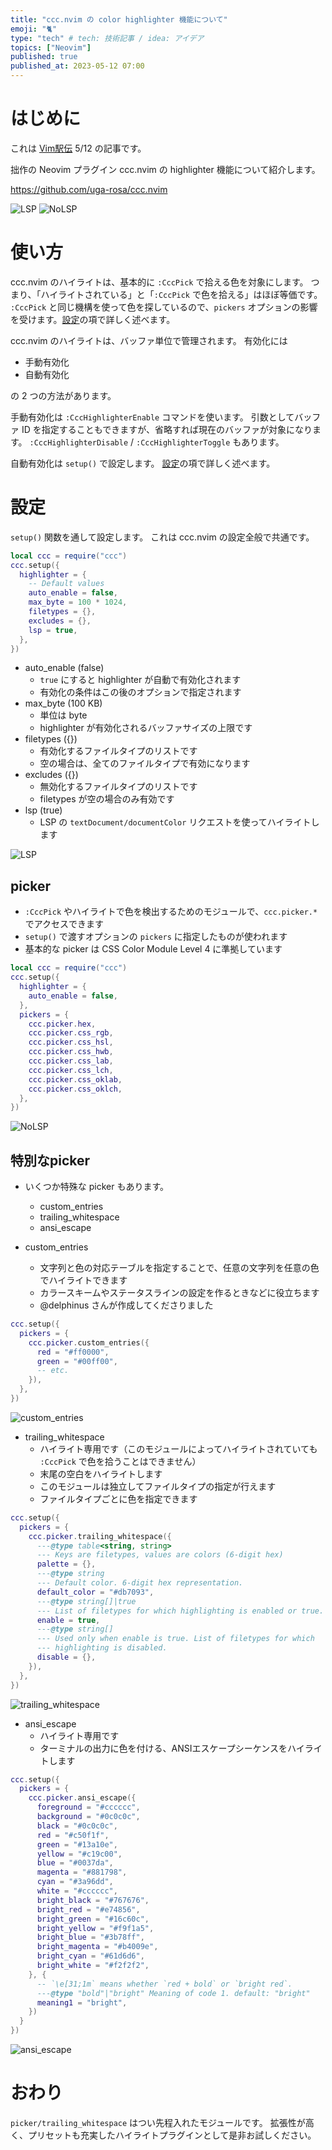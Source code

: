 ```yaml
---
title: "ccc.nvim の color highlighter 機能について"
emoji: "🐈"
type: "tech" # tech: 技術記事 / idea: アイデア
topics: ["Neovim"]
published: true
published_at: 2023-05-12 07:00
---
```


# はじめに

これは [Vim駅伝](https://vim-jp.org/ekiden/) 5/12 の記事です。

拙作の Neovim プラグイン ccc.nvim の highlighter 機能について紹介します。

https://github.com/uga-rosa/ccc.nvim

![LSP](https://user-images.githubusercontent.com/430272/192379267-7b069281-021a-4ee5-bc65-58def20f9c0d.png)
![NoLSP](https://user-images.githubusercontent.com/82267684/196505445-fac76002-7344-47f7-84cb-710c3ecbb717.png)

# 使い方

ccc.nvim のハイライトは、基本的に `:CccPick` で拾える色を対象にします。
つまり、「ハイライトされている」と「`:CccPick` で色を拾える」はほぼ等価です。
`:CccPick` と同じ機構を使って色を探しているので、`pickers` オプションの影響を受けます。[設定](#picker)の項で詳しく述べます。

ccc.nvim のハイライトは、バッファ単位で管理されます。
有効化には

- 手動有効化
- 自動有効化

の 2 つの方法があります。

手動有効化は `:CccHighlighterEnable` コマンドを使います。
引数としてバッファ ID を指定することもできますが、省略すれば現在のバッファが対象になります。
`:CccHighlighterDisable` / `:CccHighlighterToggle` もあります。

自動有効化は `setup()` で設定します。
[設定](#設定)の項で詳しく述べます。

# 設定

`setup()` 関数を通して設定します。
これは ccc.nvim の設定全般で共通です。

```lua
local ccc = require("ccc")
ccc.setup({
  highlighter = {
    -- Default values
    auto_enable = false,
    max_byte = 100 * 1024,
    filetypes = {},
    excludes = {},
    lsp = true,
  },
})
```

- auto_enable (false)
  - `true` にすると highlighter が自動で有効化されます
  - 有効化の条件はこの後のオプションで指定されます
- max_byte (100 KB)
  - 単位は byte
  - highlighter が有効化されるバッファサイズの上限です
- filetypes ({})
  - 有効化するファイルタイプのリストです
  - 空の場合は、全てのファイルタイプで有効になります
- excludes ({})
  - 無効化するファイルタイプのリストです
  - filetypes が空の場合のみ有効です
- lsp (true)
  - LSP の `textDocument/documentColor` リクエストを使ってハイライトします

![LSP](https://user-images.githubusercontent.com/430272/192379267-7b069281-021a-4ee5-bc65-58def20f9c0d.png)

## picker

- `:CccPick` やハイライトで色を検出するためのモジュールで、`ccc.picker.*` でアクセスできます
- `setup()` で渡すオプションの `pickers` に指定したものが使われます
- 基本的な picker は CSS Color Module Level 4 に準拠しています

```lua
local ccc = require("ccc")
ccc.setup({
  highlighter = {
    auto_enable = false,
  },
  pickers = {
    ccc.picker.hex,
    ccc.picker.css_rgb,
    ccc.picker.css_hsl,
    ccc.picker.css_hwb,
    ccc.picker.css_lab,
    ccc.picker.css_lch,
    ccc.picker.css_oklab,
    ccc.picker.css_oklch,
  },
})
```

![NoLSP](https://user-images.githubusercontent.com/82267684/196505445-fac76002-7344-47f7-84cb-710c3ecbb717.png)

## 特別なpicker

- いくつか特殊な picker もあります。
  - custom_entries
  - trailing_whitespace
  - ansi_escape

- custom_entries
  - 文字列と色の対応テーブルを指定することで、任意の文字列を任意の色でハイライトできます
  - カラースキームやステータスラインの設定を作るときなどに役立ちます
  - @delphinus さんが作成してくださりました

```lua
ccc.setup({
  pickers = {
    ccc.picker.custom_entries({
      red = "#ff0000",
      green = "#00ff00",
      -- etc.
    }),
  },
})
```

![custom_entries](https://user-images.githubusercontent.com/1239245/221404713-d7acabbd-8587-4869-8c5c-06a933e6faab.png)

- trailing_whitespace
  - ハイライト専用です（このモジュールによってハイライトされていても `:CccPick` で色を拾うことはできません）
  - 末尾の空白をハイライトします
  - このモジュールは独立してファイルタイプの指定が行えます
  - ファイルタイプごとに色を指定できます

```lua
ccc.setup({
  pickers = {
    ccc.picker.trailing_whitespace({
      ---@type table<string, string>
      --- Keys are filetypes, values are colors (6-digit hex)
      palette = {},
      ---@type string
      --- Default color. 6-digit hex representation.
      default_color = "#db7093",
      ---@type string[]|true
      --- List of filetypes for which highlighting is enabled or true.
      enable = true,
      ---@type string[]
      --- Used only when enable is true. List of filetypes for which
      --- highlighting is disabled.
      disable = {},
    }),
  },
})
```

![trailing_whitespace](https://storage.googleapis.com/zenn-user-upload/65115f602ce9-20230512.png)

- ansi_escape
  - ハイライト専用です
  - ターミナルの出力に色を付ける、ANSIエスケープシーケンスをハイライトします

```lua
ccc.setup({
  pickers = {
    ccc.picker.ansi_escape({
      foreground = "#cccccc",
      background = "#0c0c0c",
      black = "#0c0c0c",
      red = "#c50f1f",
      green = "#13a10e",
      yellow = "#c19c00",
      blue = "#0037da",
      magenta = "#881798",
      cyan = "#3a96dd",
      white = "#cccccc",
      bright_black = "#767676",
      bright_red = "#e74856",
      bright_green = "#16c60c",
      bright_yellow = "#f9f1a5",
      bright_blue = "#3b78ff",
      bright_magenta = "#b4009e",
      bright_cyan = "#61d6d6",
      bright_white = "#f2f2f2",
    }, {
      -- `\e[31;1m` means whether `red + bold` or `bright red`.
      ---@type "bold"|"bright" Meaning of code 1. default: "bright"
      meaning1 = "bright",
    })
  }
})
```

![ansi_escape](https://storage.googleapis.com/zenn-user-upload/a7d23455c274-20230512.png)

# おわり

`picker/trailing_whitespace` はつい先程入れたモジュールです。
拡張性が高く、プリセットも充実したハイライトプラグインとして是非お試しください。
